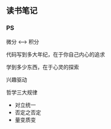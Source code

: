 ## 读书笔记

### PS

微分 <--> 积分


代码写到多大年纪，在于你自己内心的追求

学到多少东西，在于心灵的探索

兴趣驱动

哲学三大规律
* 对立统一
* 否定之否定
* 量变质变
